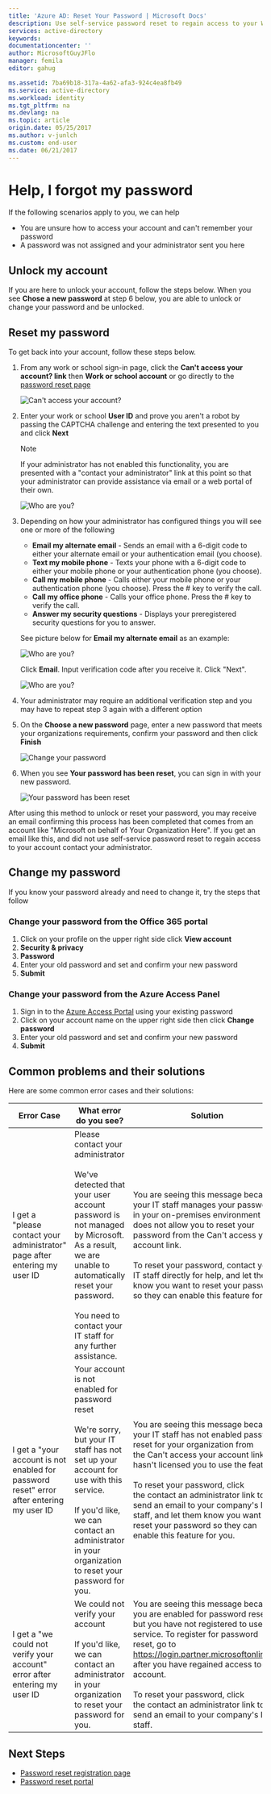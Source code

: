 ```yaml
---
title: 'Azure AD: Reset Your Password | Microsoft Docs'
description: Use self-service password reset to regain access to your Work or School user account
services: active-directory
keywords: 
documentationcenter: ''
author: MicrosoftGuyJFlo
manager: femila
editor: gahug

ms.assetid: 7ba69b18-317a-4a62-afa3-924c4ea8fb49
ms.service: active-directory
ms.workload: identity
ms.tgt_pltfrm: na
ms.devlang: na
ms.topic: article
origin.date: 05/25/2017
ms.author: v-junlch
ms.custom: end-user
ms.date: 06/21/2017
---
```

# Help, I forgot my password

If the following scenarios apply to you, we can help

- You are unsure how to access your account and can't remember your password
- A password was not assigned and your administrator sent you here

## Unlock my account

If you are here to unlock your account, follow the steps below. 
When you see **Chose a new password** at step 6 below, you are able to unlock or change your password and be unlocked.

## Reset my password <a name="how-to-reset-your-password"></a>

To get back into your account, follow these steps below.

1. From any work or school sign-in page, click the **Can't access your account? link** then **Work or school account** or go directly to the [password reset page](https://passwordreset.microsoftonline.com/)

	![Can't access your account?][Login]

2. Enter your work or school **User ID** and prove you aren't a robot by passing the CAPTCHA challenge and entering the text presented to you and click **Next**

	> [!NOTE]
	> If your administrator has not enabled this functionality, you are presented with a "contact your administrator" link at this point so that your administrator can provide assistance via email or a web portal of their own.
	>

	![Who are you?][Who]

3. Depending on how your administrator has configured things you will see one or more of the following
    - **Email my alternate email** - Sends an email with a 6-digit code to either your alternate email or your authentication email (you choose).
    - **Text my mobile phone** - Texts your phone with a 6-digit code to either your mobile phone or your authentication phone (you choose).
    - **Call my mobile phone** - Calls either your mobile phone or your authentication phone (you choose). Press the # key to verify the call.
    - **Call my office phone** - Calls your office phone. Press the # key to verify the call.
    - **Answer my security questions** - Displays your preregistered security questions for you to answer.

	See picture below for **Email my alternate email** as an example:

	![Who are you?][email] 

	Click **Email**. Input verification code after you receive it. Click "Next".

	![Who are you?][email2] 

4. Your administrator may require an additional verification step and you may have to repeat step 3 again with a different option
5. On the **Choose a new password** page, enter a new password that meets your organizations requirements, confirm your password and then click **Finish**

    ![Change your password][Change]

6. When you see **Your password has been reset**, you can sign in with your new password.

    ![Your password has been reset][Complete]

After using this method to unlock or reset your password, you may receive an email confirming this process has been completed that comes from an account like "Microsoft on behalf of Your Organization Here". If you get an email like this, and did not use self-service password reset to regain access to your account contact your administrator.

## Change my password

If you know your password already and need to change it, try the steps that follow

### Change your password from the Office 365 portal

1. Click on your profile on the upper right side click **View account**
2. **Security & privacy**
3. **Password**
4. Enter your old password and set and confirm your new password
5. **Submit**

### Change your password from the Azure Access Panel

1. Sign in to the [Azure Access Portal](https://manage.windowsazure.cn/) using your existing password
2. Click on your account name on the upper right side then click **Change password**
3. Enter your old password and set and confirm your new password
4. **Submit**

## Common problems and their solutions

 Here are some common error cases and their solutions:

| Error Case| What error do you see?| Solution |
| --- | --- | --- |
| I get a "please contact your administrator" page after entering my user ID | Please contact your administrator <br> <br> We've detected that your user account password is not managed by Microsoft. As a result, we are unable to automatically reset your password. <br> <br> You need to contact your IT staff for any further assistance. | You are seeing this message because your IT staff manages your password in your on-premises environment and does not allow you to reset your password from the Can't access your account link. <br> <br> To reset your password,  contact your IT staff directly for help, and let them know you want to reset your password so they can enable this feature for you.|
| I get a "your account is not enabled for password reset" error after entering my user ID | Your account is not enabled for password reset <br> <br> We're sorry, but your IT staff has not set up your account for use with this service. <br> <br> If you'd like, we can contact an administrator in your organization to reset your password for you. | You are seeing this message because your IT staff has not enabled password reset for your organization from the Can't access your account link, or hasn't licensed you to use the feature. <br> <br> To reset your password, click the contact an administrator link to send an email to your company's IT staff, and let them know you want to reset your password so they can enable this feature for you. |
| I get a "we could not verify your account" error after entering my user ID | We could not verify your account <br> <br> If you'd like, we can contact an administrator in your organization to reset your password for you. | You are seeing this message because you are enabled for password reset, but you have not registered to use the service. To register for password reset, go to https://login.partner.microsoftonline.cn after you have regained access to your account. <br> <br> To reset your password, click the contact an administrator link to send an email to your company's IT staff. |


## Next Steps

- [Password reset registration page](https://login.partner.microsoftonline.cn)
- [Password reset portal](https://passwordreset.microsoftonline.com/)

[Login]: ./media/active-directory-passwords-update-your-own-password/reset-1-login.png
[Who]:./media/active-directory-passwords-update-your-own-password/who-login.png
[email]: ./media/active-directory-passwords-update-your-own-password/email-login.png
[email2]: ./media/active-directory-passwords-update-your-own-password/email2-login.png
[Verification]: ./media/active-directory-passwords-update-your-own-password/reset-2-verification.png
[Change]: ./media/active-directory-passwords-update-your-own-password/reset-3-change.png
[Complete]: ./media/active-directory-passwords-update-your-own-password/reset-4-complete.png
